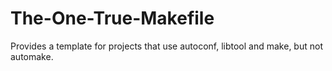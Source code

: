 The-One-True-Makefile
=====================

Provides a template for projects that use autoconf, libtool and make, but not automake.